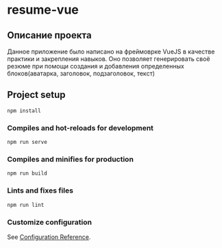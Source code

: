 # resume-vue

## Описание проекта

Данное приложение было написано на фреймоврке VueJS в качестве практики и закрепления навыков. Оно позволяет генерировать своё резюме при помощи создания и добавления определенных блоков(аватарка, заголовок, подзаголовок, текст)

## Project setup
```
npm install
```

### Compiles and hot-reloads for development
```
npm run serve
```

### Compiles and minifies for production
```
npm run build
```

### Lints and fixes files
```
npm run lint
```

### Customize configuration
See [Configuration Reference](https://cli.vuejs.org/config/).
